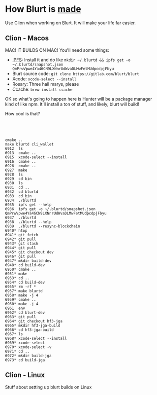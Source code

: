 # How Blurt is [made](https://www.facebook.com/watch/?v=845703122288697)

Use Clion when working on Blurt. It will make your life far easier.

## Clion - Macos

MAC! IT BUILDS ON MAC!
You'll need some things:

- [IPFS](https://ipfs.io): Install it and do like `mkdir ~/.blurtd && ipfs get -o ~/.blurtd/snapshot.json QmPrwVpwe4Ya46CN9LXNnrUdWvaDLMwFetMUdpcdpjFbyu`
- Blurt source code: `git clone https://gitlab.com/blurt/blurt`
- Xcode: `xcode-select --install`
- Rosary: Three hail marys, please
- Ccache: `brew install ccache`

OK so what's going to happen here is Hunter will be a package manager kind of like npm. It'll install a ton of stuff, and likely, blurt will build!

How cool is that?

```




cmake ..
make blurtd cli_wallet
6912  ls
6913  cmake ..
6915  xcode-select --install
6916  cmake ..
6926  cmake ..
6927  make
6928  ls
6929  cd bin
6930  ls
6931  cd ..
6932  cd blurtd
6933  cd bin
6934  ./blurtd
6935  ipfs get --help
6936  ipfs get -o ~/.blurtd/snapshot.json QmPrwVpwe4Ya46CN9LXNnrUdWvaDLMwFetMUdpcdpjFbyu
6937  ./blurtd
6938  ./blurtd --help
6939  ./blurtd --resync-blockchain
6940* htop
6941* git fetch
6942* git pull
6943* git stash
6944* git pull
6945* git checkout dev
6946* git pull
6947* mkdir build-dev
6948* cd build-dev
6950* cmake ..
6951* make
6953* cd ..
6954* cd build-dev
6955* rm -rf *
6957* make blurtd
6958* make -j 4
6959* cmake ..
6960* make -j 4
6961  env
6962* cd blurt-dev
6963* git pull
6964* git checkout hf3-jga
6965* mkdir hf3-jga-build
6966* cd hf3-jga-build
6967* ls
6968* xcode-select --install
6969* xcode-select
6970* xcode-select -v
6971* cd ..
6972* mkdir build-jga
6973* cd build-jga
```

## Clion - Linux

Stuff about setting up blurt builds on Linux
